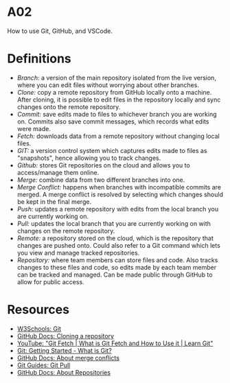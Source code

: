 # A02
How to use Git, GitHub, and VSCode. 




# Definitions
<ul>
    <li><em>Branch:</em> a version of the main repository isolated from the live version, where you can edit files without worrying about other branches.</li>
    <li><em>Clone:</em> copy a remote repository from GitHub locally onto a machine. After cloning, it is possible to edit files in the repository locally and sync changes onto the remote repository.</li>
    <li><em>Commit:</em> save edits made to files to whichever branch you are working on. Commits also save commit messages, which records what edits were made.</li>
    <li><em>Fetch:</em> downloads data from a remote repository without changing local files.</li>
    <li><em>GIT:</em> a version control system which captures edits made to files as "snapshots", hence allowing you to track changes.</li>
    <li><em>Github:</em> stores Git repositories on the cloud and allows you to access/manage them online.</li>
    <li><em>Merge:</em> combine data from two different branches into one.</li>
    <li><em>Merge Conflict:</em> happens when branches with incompatible commits are merged. A merge conflict is resolved by selecting which changes should be kept in the final merge.</li>
    <li><em>Push:</em> updates a remote repository with edits from the local branch you are currently working on.</li>
    <li><em>Pull:</em> updates the local branch that you are currently working on with changes on the remote repository.</li>
    <li><em>Remote:</em> a repository stored on the cloud, which is the repository that changes are pushed onto. Could also refer to a Git command which lets you view and manage tracked repositories.</li>
    <li><em>Repository:</em> where team members can store files and code. Also tracks changes to these files and code, so edits made by each team member can be tracked and managed. Can be made public through GitHub to allow for public access.</li>
</ul>

# Resources
<ul>
    <li><a href = "https://www.w3schools.com/git/git_branch.asp?remote=github">W3Schools: Git</a></li>
    <li><a href = "https://docs.github.com/en/repositories/creating-and-managing-repositories/cloning-a-repository">GitHub Docs: Cloning a repository</a></li>
    <li><a href = "https://www.youtube.com/watch?v=uEEcw1s_wWk">YouTube: "Git Fetch | What is Git Fetch and How to Use it | Learn Git"</a></li>
    <li><a href = "https://git-scm.com/book/en/v2/Getting-Started-What-is-Git%3F">Git: Getting Started - What is Git?</a></li> 
    <li><a href = "https://docs.github.com/en/pull-requests/collaborating-with-pull-requests/addressing-merge-conflicts/about-merge-conflicts">GitHub Docs: About merge conflicts</a></li> 
    <li><a href = "https://github.com/git-guides/git-pull">Git Guides: Git Pull</a></li> 
    <li><a href = "https://docs.github.com/en/repositories/creating-and-managing-repositories/about-repositories">GitHub Docs: About Repositories</a></li> 



</ul>